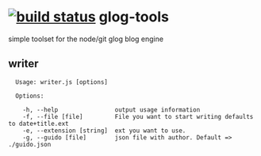 [![build status](https://secure.travis-ci.org/wlaurance/glog-tools.png)](http://travis-ci.org/wlaurance/glog-tools)
glog-tools
==========

simple toolset for the node/git glog blog engine


writer
------
```
  Usage: writer.js [options]

  Options:

    -h, --help                output usage information
    -f, --file [file]         File you want to start writing defaults to date+title.ext
    -e, --extension [string]  ext you want to use.
    -g, --guido [file]        json file with author. Default => ./guido.json
```
